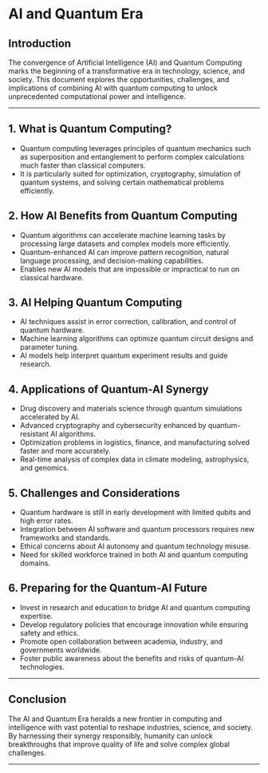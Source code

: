 # AI and Quantum Era

## Introduction  
The convergence of Artificial Intelligence (AI) and Quantum Computing marks the beginning of a transformative era in technology, science, and society. This document explores the opportunities, challenges, and implications of combining AI with quantum computing to unlock unprecedented computational power and intelligence.

---

## 1. What is Quantum Computing?  
- Quantum computing leverages principles of quantum mechanics such as superposition and entanglement to perform complex calculations much faster than classical computers.  
- It is particularly suited for optimization, cryptography, simulation of quantum systems, and solving certain mathematical problems efficiently.

## 2. How AI Benefits from Quantum Computing  
- Quantum algorithms can accelerate machine learning tasks by processing large datasets and complex models more efficiently.  
- Quantum-enhanced AI can improve pattern recognition, natural language processing, and decision-making capabilities.  
- Enables new AI models that are impossible or impractical to run on classical hardware.

## 3. AI Helping Quantum Computing  
- AI techniques assist in error correction, calibration, and control of quantum hardware.  
- Machine learning algorithms can optimize quantum circuit designs and parameter tuning.  
- AI models help interpret quantum experiment results and guide research.

## 4. Applications of Quantum-AI Synergy  
- Drug discovery and materials science through quantum simulations accelerated by AI.  
- Advanced cryptography and cybersecurity enhanced by quantum-resistant AI algorithms.  
- Optimization problems in logistics, finance, and manufacturing solved faster and more accurately.  
- Real-time analysis of complex data in climate modeling, astrophysics, and genomics.

## 5. Challenges and Considerations  
- Quantum hardware is still in early development with limited qubits and high error rates.  
- Integration between AI software and quantum processors requires new frameworks and standards.  
- Ethical concerns about AI autonomy and quantum technology misuse.  
- Need for skilled workforce trained in both AI and quantum computing domains.

## 6. Preparing for the Quantum-AI Future  
- Invest in research and education to bridge AI and quantum computing expertise.  
- Develop regulatory policies that encourage innovation while ensuring safety and ethics.  
- Promote open collaboration between academia, industry, and governments worldwide.  
- Foster public awareness about the benefits and risks of quantum-AI technologies.

---

## Conclusion  
The AI and Quantum Era heralds a new frontier in computing and intelligence with vast potential to reshape industries, science, and society. By harnessing their synergy responsibly, humanity can unlock breakthroughs that improve quality of life and solve complex global challenges.

---
